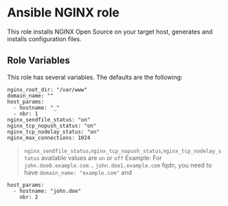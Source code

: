 # Ansible NGINX role

This role installs NGINX Open Source on your target host, generates and installs configuration files.


## Role Variables

This role has several variables. The defaults are the following:
```
nginx_root_dir: "/var/www"
domain_name: ""
host_params:
  - hostname: "_"
  - nbr: 1
nginx_sendfile_status: "on"
nginx_tcp_nopush_status: "on"
nginx_tcp_nodelay_status: "on"
nginx_max_connections: 1024
```
> ``nginx_sendfile_status``,``nginx_tcp_nopush_status``,``nginx_tcp_nodelay_status`` available values are ``on`` or ``off``
Example: For ``john.doe0.example.com`` .. ``john.doe1.example.com`` fqdn, you need to have ``domain_name: "example.com"`` and
```
host_params:
  - hostname: "john.doe"
    nbr: 2
```
